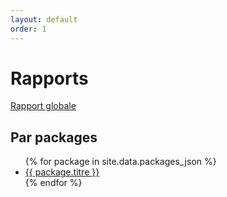 ```yaml
---
layout: default
order: 1
---
```


# Rapports

<a href="/soli-lms/pkg_global/rapport"> Rapport globale </a> 

## Par packages

<ul>
  {% for package in site.data.packages_json %}
    <li> <a href="/soli-lms/{{ package.name }}/rapport"> {{ package.titre }} </a> </li>
  {% endfor %}
</ul>
